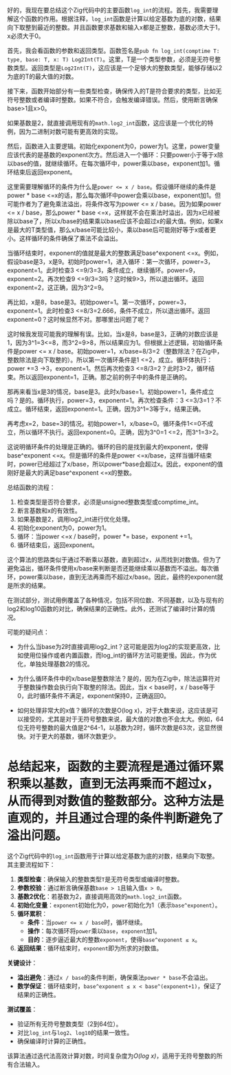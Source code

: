 好的，我现在要总结这个Zig代码中的主要函数`log_int`的流程。首先，我需要理解这个函数的作用。根据注释，`log_int`函数是计算以给定基数为底的对数，结果向下取整到最近的整数。并且函数要求基数和输入x都是正整数，基数必须大于1，x必须大于0。

首先，我会看函数的参数和返回类型。函数签名是`pub fn log_int(comptime T: type, base: T, x: T) Log2Int(T)`。这里，T是一个类型参数，必须是无符号整数类型。返回类型是`Log2Int(T)`，这应该是一个足够大的整数类型，能够存储以2为底的T的最大值的对数。

接下来，函数开始部分有一些类型检查，确保传入的T是符合要求的类型，比如无符号整数或者编译时整数。如果不符合，会触发编译错误。然后，使用断言确保base>1且x>0。

如果基数是2，就直接调用现有的`math.log2_int`函数，这应该是一个优化的特例，因为二进制对数可能有更高效的实现。

然后，函数进入主要逻辑。初始化exponent为0，power为1。这里，power变量应该代表的是基数的exponent次方。然后进入一个循环：只要power小于等于x除以base的值，就继续循环。在每次循环中，power乘以base，exponent加1。循环结束后返回exponent。

这里需要理解循环的条件为什么是`power <= x / base`。假设循环继续的条件是power * base <=x的话，那么每次循环中power会乘以base，exponent加1。但可能作者为了避免乘法溢出，将条件改写为power <= x / base。因为如果power <= x / base，那么power * base <=x，这样就不会在乘法时溢出，因为x已经被除以base了，所以x/base的结果乘以base应该不会超过x的最大值。例如，如果x是最大的T类型值，那么x/base可能比较小，乘以base后可能刚好等于x或者更小。这样循环的条件确保了乘法不会溢出。

当循环结束时，exponent的值就是最大的整数满足base^exponent <=x。例如，假设base是3，x是9。初始时power=1，进入循环：第一次循环，power=3，exponent=1。此时检查3 <=9/3=3，条件成立，继续循环。power=9，exponent=2。再次检查9 <=9/3=3吗？这时候9>3，所以退出循环。返回exponent=2，这正确，因为3^2=9。

再比如，x是8，base是3。初始power=1。第一次循环，power=3，exponent=1。此时检查3 <=8/3=2.666，条件不成立，所以退出循环。返回exponent=0？这时候显然不对。那哪里出问题了呢？

这时候我发现可能我的理解有误。比如，当x是8，base是3，正确的对数应该是1，因为3^1=3<=8，而3^2=9>8，所以结果应为1。但根据上述逻辑，初始循环条件是power <= x / base。初始power=1，x/base=8/3=2（整数除法？在Zig中，整数除法是向下取整的）。所以第一次循环条件是1 <=2，成立。循环体执行：power *=3 →3，exponent=1。然后再次检查3 <=8/3=2？此时3>2，循环结束。所以返回exponent=1，正确。那之前的例子中的条件是正确的。

那再来看当x是3的情况，base是3。此时x/base=1。初始power=1，条件成立吗？是的。循环执行，power=3，exponent=1。再次检查条件：3 <=3/3=1？不成立。循环结束，返回exponent=1。正确，因为3^1=3等于x，结果正确。

再考虑x=2，base=3的情况。初始power=1，x/base=0。循环条件1<=0不成立，所以循环不执行。返回exponent=0。正确，因为3^0=1 <=2，而3^1=3>2。

这说明循环条件的处理是正确的。循环的目的是找到最大的exponent，使得base^exponent <=x。但是循环的条件是power <=x/base，这样当循环结束时，power已经超过了x/base，所以power*base会超过x。因此，exponent的值刚好是最大的满足base^exponent <=x的整数。

总结函数的流程：

1. 检查类型是否符合要求，必须是unsigned整数类型或comptime_int。
2. 断言基数和x的有效性。
3. 如果基数是2，调用log2_int进行优化处理。
4. 初始化exponent为0，power为1。
5. 循环：当power <=x / base时，power *= base，exponent +=1。
6. 循环结束后，返回exponent。

这个算法的思路类似于通过不断乘以基数，直到超过x，从而找到对数值。但为了避免溢出，循环条件使用x/base来判断是否还能继续乘以基数而不溢出。每次循环，power乘以base，直到无法再乘而不超过x/base。因此，最终的exponent就是所求的结果。

在测试部分，测试用例覆盖了各种情况，包括不同位数、不同基数，以及与现有的log2和log10函数的对比，确保结果的正确性。此外，还测试了编译时计算的情况。

可能的疑问点：

- 为什么当base为2时直接调用log2_int？这可能是因为log2的实现更高效，比如使用位操作或者内置函数，而log_int的循环方法可能更慢。因此，作为优化，单独处理基数2的情况。

- 为什么循环条件中的x/base是整数除法？是的，因为在Zig中，除法运算符对于整数操作数会执行向下取整的除法。因此，当x < base时，x / base等于0，此时循环条件不满足，exponent保持0，正确返回0。

- 如何处理非常大的x值？循环的次数是O(log x)，对于大数来说，这应该是可以接受的，尤其是对于无符号整数来说，最大值的对数也不会太大。例如，64位无符号整数的最大值是2^64-1，以基数为2时，循环次数是63次，这显然很快。对于更大的基数，循环次数更少。

总结起来，函数的主要流程是通过循环累积乘以基数，直到无法再乘而不超过x，从而得到对数值的整数部分。这种方法是直观的，并且通过合理的条件判断避免了溢出问题。
================================================
这个Zig代码中的`log_int`函数用于计算以给定基数为底的对数，结果向下取整。其主要流程如下：

1. **类型检查**：确保输入的整数类型`T`是无符号类型或编译时整数。
2. **参数校验**：通过断言确保基数`base > 1`且输入值`x > 0`。
3. **基数2优化**：若基数为2，直接调用高效的`math.log2_int`函数。
4. **初始化变量**：`exponent`初始化为0，`power`初始化为1（表示`base^exponent`）。
5. **循环累积**：
   - **条件**：当`power <= x / base`时，循环继续。
   - **操作**：每次循环将`power`乘以`base`，`exponent`加1。
   - **目的**：逐步逼近最大的整数`exponent`，使得`base^exponent ≤ x`。
6. **返回结果**：循环结束时，`exponent`即为所求的对数值。

**关键设计**：
- **溢出避免**：通过`x / base`的条件判断，确保乘法`power * base`不会溢出。
- **数学保证**：循环结束时，`base^exponent ≤ x < base^(exponent+1)`，保证了结果的正确性。

**测试覆盖**：
- 验证所有无符号整数类型（2到64位）。
- 对比`log_int`与`log2`、`log10`的结果一致性。
- 确保编译时计算的正确性。

该算法通过迭代法高效计算对数，时间复杂度为*O(log x)*，适用于无符号整数的所有合法输入。